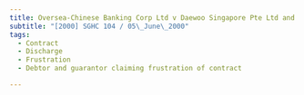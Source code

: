 ```yaml
---
title: Oversea-Chinese Banking Corp Ltd v Daewoo Singapore Pte Ltd and Another 
subtitle: "[2000] SGHC 104 / 05\_June\_2000"
tags:
  - Contract
  - Discharge
  - Frustration
  - Debtor and guarantor claiming frustration of contract

---
```


